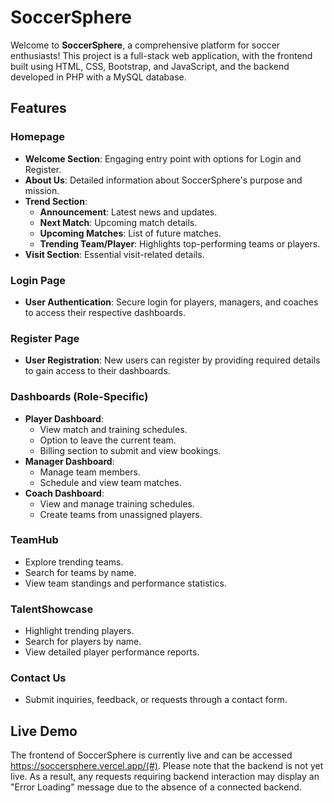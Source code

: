 # SoccerSphere

Welcome to **SoccerSphere**, a comprehensive platform for soccer enthusiasts! This project is a full-stack web application, with the frontend built using HTML, CSS, Bootstrap, and JavaScript, and the backend developed in PHP with a MySQL database.

## Features

### Homepage
- **Welcome Section**: Engaging entry point with options for Login and Register.
- **About Us**: Detailed information about SoccerSphere's purpose and mission.
- **Trend Section**:
  - **Announcement**: Latest news and updates.
  - **Next Match**: Upcoming match details.
  - **Upcoming Matches**: List of future matches.
  - **Trending Team/Player**: Highlights top-performing teams or players.
- **Visit Section**: Essential visit-related details.

### Login Page
- **User Authentication**: Secure login for players, managers, and coaches to access their respective dashboards.

### Register Page
- **User Registration**: New users can register by providing required details to gain access to their dashboards.

### Dashboards (Role-Specific)
- **Player Dashboard**:
  - View match and training schedules.
  - Option to leave the current team.
  - Billing section to submit and view bookings.
- **Manager Dashboard**:
  - Manage team members.
  - Schedule and view team matches.
- **Coach Dashboard**:
  - View and manage training schedules.
  - Create teams from unassigned players.

### TeamHub
- Explore trending teams.
- Search for teams by name.
- View team standings and performance statistics.

### TalentShowcase
- Highlight trending players.
- Search for players by name.
- View detailed player performance reports.

### Contact Us
- Submit inquiries, feedback, or requests through a contact form.

## Live Demo
The frontend of SoccerSphere is currently live and can be accessed https://soccersphere.vercel.app/(#). Please note that the backend is not yet live. As a result, any requests requiring backend interaction may display an "Error Loading" message due to the absence of a connected backend.
